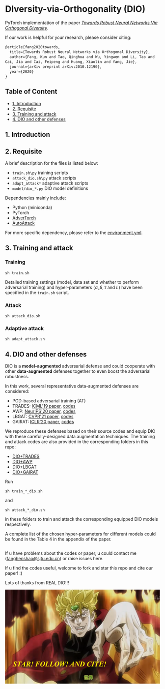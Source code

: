 # DIversity-via-Orthogonality (DIO)

PyTorch implementation of the paper [*Towards Robust Neural Networks Via Orthogonal Diversity*](https://arxiv.org/abs/2010.12190).

If our work is helpful for your research, please consider citing:

```
@article{fang2020towards,
  title={Towards Robust Neural Networks via Orthogonal Diversity},
  author={Fang, Kun and Tao, Qinghua and Wu, Yingwen and Li, Tao and Cai, Jia and Cai, Feipeng and Huang, Xiaolin and Yang, Jie},
  journal={arXiv preprint arXiv:2010.12190},
  year={2020}
}
```

## Table of Content
  - [1. Introduction](#1-introduction)
  - [2. Requisite](#2-requisite)
  - [3. Training and attack](#3-training-and-attack)
  - [4. DIO and other defenses](#4-dio-and-other-defenses)

## 1. Introduction


## 2. Requisite

A brief description for the files is listed below:
- `train.sh\py` training scripts
- `attack_dio.sh\py` attack scripts 
- `adapt_attack*` adaptive attack scripts
- `model/dio_*.py` DIO model definitions

Dependencies mainly include:
- Python (miniconda)
- PyTorch
- [AdverTorch](https://github.com/BorealisAI/advertorch)
- [AutoAttack](https://github.com/fra31/auto-attack)

For more specific dependency, please refer to the [environment.yml](./environment.yml).

## 3. Training and attack

### Training

```
sh train.sh
```

Detailed training settings (model, data set and whether to perform adversarial training) and hyper-parameters ($\alpha,\beta,\tau$ and $L$) have been specified in the `train.sh` script.

### Attack

```
sh attack_dio.sh
```

### Adaptive attack

```
sh adapt_attack.sh
```

## 4. DIO and other defenses

DIO is a **model-augmented** adversarial defense and could cooperate with other **data-augmented** defenses together to even boost the adversarial robustness.

In this work, several representative data-augmented defenses are considered:
- PGD-based adversarial training (AT)
- TRADES: [ICML'19 paper](http://proceedings.mlr.press/v97/zhang19p/zhang19p.pdf), [codes](https://github.com/yaodongyu/TRADES/)
- AWP: [NeurIPS'20 paper](https://proceedings.neurips.cc/paper/2020/file/1ef91c212e30e14bf125e9374262401f-Paper.pdf), [codes](https://github.com/csdongxian/AWP)
- LBGAT: [CVPR'21 paper](https://openaccess.thecvf.com/content/ICCV2021/papers/Cui_Learnable_Boundary_Guided_Adversarial_Training_ICCV_2021_paper.pdf), [codes](https://github.com/dvlab-research/LBGAT)
- GAIRAT: [ICLR'20 paper](https://arxiv.org/pdf/2010.01736.pdf), [codes](https://github.com/zjfheart/Geometry-aware-Instance-reweighted-Adversarial-Training)

We reproduce these defenses based on their source codes and equip DIO with these carefully-designed data augmentation techniques. The training and attack codes are also provided in the corresponding folders in this repo:
- [DIO+TRADES](./DIO+TRADES/)
- [DIO+AWP](./DIO+AWP/)
- [DIO+LBGAT](./DIO+LBGAT/)
- [DIO+GAIRAT](./DIO+GAIRAT/)

Run
```
sh train_*_dio.sh
```
and 
```
sh attack_*_dio.sh
```
in these folders to train and attack the corresponding equipped DIO models respectively.

A complete list of the chosen hyper-parameters for different models could be found in the Table 4 in the appendix of the paper.

## 

If u have problems about the codes or paper, u could contact me (fanghenshao@sjtu.edu.cn) or raise issues here.

If u find the codes useful, welcome to fork and star this repo and cite our paper! :)

Lots of thanks from REAL DIO!!!

![avatar](./pics/REAL-DIO.png)

<!-- # Dependencies
- python 3.6 (miniconda)
- PyTorch 1.5.0

# File Descriptions

- `train.sh,.py` training scripts for OMP model
- `train_ablation.sh,py` ablation training scripts for OMP model
- `test.sh,.py` test scripts for OMP model
- `white_attack_1,2,3.sh,.py` white-box attack scripts for OMP model
- `black_attack.sh,.py` black-box attack scripts for OMP model

# Usage

We provide trained model files in the `./save/` directory. Users could directly check the performance of these models.

## training

To reproduce the training, users can run the `train.sh` shell scripts directly on the command line.
```
sh train.sh
```

## test

To test the performance of each path in an OMP model, users can run the `test.sh` shell scripts directly on the command line.
```
sh test.sh
```

## attack

To evaluate the robustness of OMP model, users can run the attack scripts directly on the command line. Detailed descriptions of every attack script are listed as follows.
- **white_attack_1** performs white-box FGSM and PGD attacks on **EACH** path in an OMP model. In this setting, each path in the OMP model is viewed as a single network, and we evaluate the robustness of these individual networks.
- **white_attack_2** performs white-box FGSM and PGD attacks on the **SELECTED** path in an OMP model. The resulting adversarial examples are then reclassified by **OTHER** paths in the OMP model. In this setting, we evaluate the transferability of the adversarial examples among different paths in an OMP model. 
- **white_attack_3** performs white-box FGSM and PGD attacks on **ALL** the paths in an OMP model. The resulting adversarial examples are then reclassified by **OTHER** paths in the OMP model. In this setting, we evaluate the robustness of each path by simultaneously attacking all the paths.
- **black_attack** performs white-box FGSM and PGD attacks on vanilla-trained networks. The resulting adversarial examples are then reclassified by each path in an OMP model. In this setting, we evaluate the robustness of OMP model against black-box attacks.

## 

If u have problems about the codes or paper, u could contact me (fanghenshao@sjtu.edu.cn) or raise issues in GitHub.

If u find the codes useful, welcome to fork and star this repo and cite our paper! :)

```
@ARTICLE{2020arXiv201012190F,
       author = {{Fang}, Kun and {Wu}, Yingwen and {Li}, Tao and {Huang}, Xiaolin and
         {Yang}, Jie},
        title = "{Learn Robust Features via Orthogonal Multi-Path}",
      journal = {arXiv e-prints},
     keywords = {Computer Science - Computer Vision and Pattern Recognition, Computer Science - Machine Learning},
         year = 2020,
        month = oct,
          eid = {arXiv:2010.12190},
        pages = {arXiv:2010.12190},
archivePrefix = {arXiv},
       eprint = {2010.12190},
 primaryClass = {cs.CV},
       adsurl = {https://ui.adsabs.harvard.edu/abs/2020arXiv201012190F},
      adsnote = {Provided by the SAO/NASA Astrophysics Data System}
}
``` -->